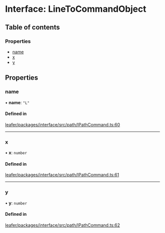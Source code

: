 # Interface: LineToCommandObject

## Table of contents

### Properties

- [name](LineToCommandObject.md#name)
- [x](LineToCommandObject.md#x)
- [y](LineToCommandObject.md#y)

## Properties

### name

• **name**: ``"L"``

#### Defined in

[leafer/packages/interface/src/path/IPathCommand.ts:60](https://github.com/leaferjs/leafer/blob/a165a56/packages/interface/src/path/IPathCommand.ts#L60)

___

### x

• **x**: `number`

#### Defined in

[leafer/packages/interface/src/path/IPathCommand.ts:61](https://github.com/leaferjs/leafer/blob/a165a56/packages/interface/src/path/IPathCommand.ts#L61)

___

### y

• **y**: `number`

#### Defined in

[leafer/packages/interface/src/path/IPathCommand.ts:62](https://github.com/leaferjs/leafer/blob/a165a56/packages/interface/src/path/IPathCommand.ts#L62)
